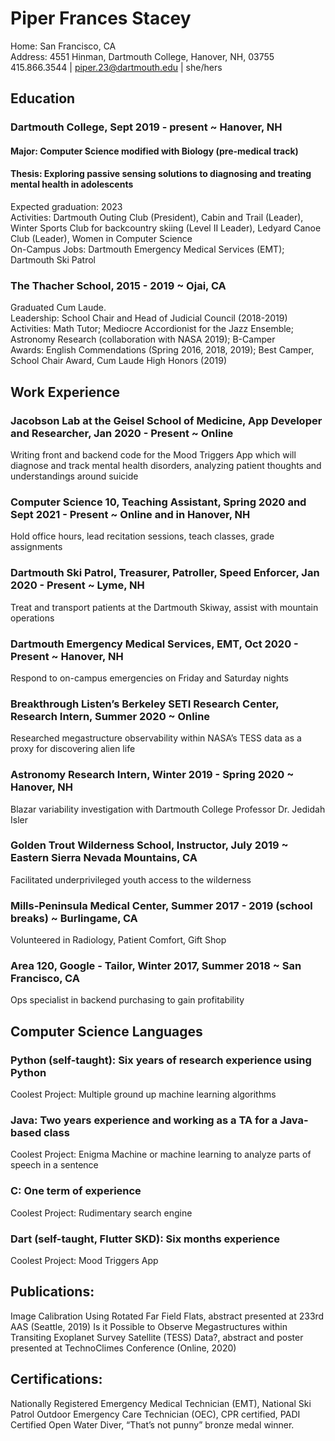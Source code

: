 
# Piper Frances Stacey
Home: San Francisco, CA<br/>
Address: 4551 Hinman, Dartmouth College, Hanover, NH, 03755<br/>
415.866.3544 | piper.23@dartmouth.edu | she/hers<br/>

## Education
### Dartmouth College, Sept 2019 - present ~ Hanover, NH
#### Major: Computer Science modified with Biology (pre-medical track)
#### Thesis: Exploring passive sensing solutions to diagnosing and treating mental health in adolescents 
Expected graduation: 2023 <br/>
Activities: Dartmouth Outing Club (President), Cabin and Trail (Leader), Winter Sports Club for backcountry skiing (Level II Leader), Ledyard Canoe Club (Leader), Women in Computer Science <br/>
On-Campus Jobs: Dartmouth Emergency Medical Services (EMT); Dartmouth Ski Patrol <br/>

### The Thacher School, 2015 - 2019 ~ Ojai, CA
Graduated Cum Laude.<br/>
Leadership: School Chair and Head of Judicial Council (2018-2019)<br/>
Activities: Math Tutor; Mediocre Accordionist for the Jazz Ensemble; Astronomy Research (collaboration with NASA 2019); B-Camper<br/>
Awards: English Commendations (Spring 2016, 2018, 2019); Best Camper, School Chair Award, Cum Laude High Honors (2019)<br/>

## Work Experience
### Jacobson Lab at the Geisel School of Medicine, App Developer and Researcher, Jan 2020 - Present ~ Online
Writing front and backend code for the Mood Triggers App which will diagnose and track mental health disorders, analyzing patient thoughts and understandings around suicide
### Computer Science 10, Teaching Assistant, Spring 2020 and Sept 2021 - Present ~ Online and in Hanover, NH
Hold office hours, lead recitation sessions, teach classes, grade assignments
### Dartmouth Ski Patrol, Treasurer, Patroller, Speed Enforcer, Jan 2020 - Present ~ Lyme, NH
Treat and transport patients at the Dartmouth Skiway, assist with mountain operations
### Dartmouth Emergency Medical Services, EMT, Oct 2020 - Present ~ Hanover, NH
Respond to on-campus emergencies on Friday and Saturday nights
### Breakthrough Listen’s Berkeley SETI Research Center, Research Intern, Summer 2020 ~ Online
Researched megastructure observability within NASA’s TESS data as a proxy for discovering alien life
### Astronomy Research Intern, Winter 2019 - Spring 2020 ~ Hanover, NH
Blazar variability investigation with Dartmouth College Professor Dr. Jedidah Isler
### Golden Trout Wilderness School, Instructor, July 2019 ~ Eastern Sierra Nevada Mountains, CA
Facilitated underprivileged youth access to the wilderness
### Mills-Peninsula Medical Center, Summer 2017 - 2019 (school breaks) ~ Burlingame, CA
Volunteered in Radiology, Patient Comfort, Gift Shop
### Area 120, Google - Tailor, Winter 2017, Summer 2018 ~ San Francisco, CA
Ops specialist in backend purchasing to gain profitability

## Computer Science Languages
### Python (self-taught): Six years of research experience using Python 
Coolest Project: Multiple ground up machine learning algorithms
### Java: Two years experience and working as a TA for a Java-based class
Coolest Project: Enigma Machine or machine learning to analyze parts of speech in a sentence
### C: One term of experience
Coolest Project: Rudimentary search engine 
### Dart (self-taught, Flutter SKD): Six months experience
Coolest Project: Mood Triggers App

## Publications:
Image Calibration Using Rotated Far Field Flats, abstract presented at 233rd AAS (Seattle, 2019)
Is it Possible to Observe Megastructures within Transiting Exoplanet Survey Satellite (TESS) Data?, abstract and poster presented at TechnoClimes Conference (Online, 2020)

## Certifications:
Nationally Registered Emergency Medical Technician (EMT), National Ski Patrol Outdoor Emergency Care Technician (OEC), CPR certified, PADI Certified Open Water Diver, “That’s not punny” bronze medal winner.
